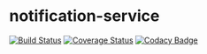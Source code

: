 # notification-service

[![Build Status](https://travis-ci.org/anandmnair/notification-service.svg?branch=master)](https://travis-ci.org/anandmnair/notification-service)    [![Coverage Status](https://coveralls.io/repos/github/anandmnair/notification-service/badge.svg?branch=master)](https://coveralls.io/github/anandmnair/notification-service?branch=master)    [![Codacy Badge](https://api.codacy.com/project/badge/Grade/49c3483437244db1902e4ea5dc1f0255)](https://www.codacy.com/app/anandmnair/notification-service?utm_source=github.com&amp;utm_medium=referral&amp;utm_content=anandmnair/notification-service&amp;utm_campaign=Badge_Grade)
